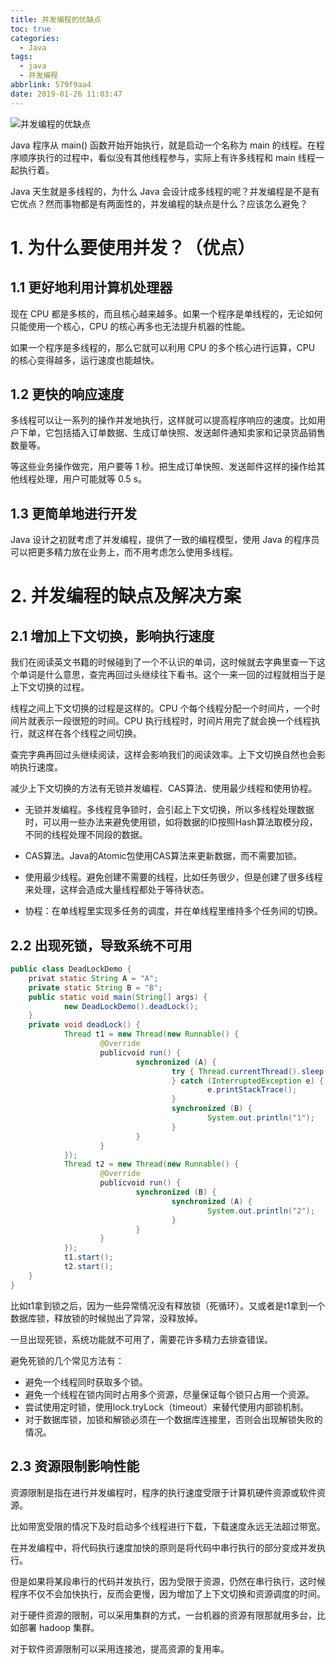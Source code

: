 ```yaml
---
title: 并发编程的优缺点
toc: true
categories:
  - Java
tags:
  - java
  - 并发编程
abbrlink: 579f9aa4
date: 2019-01-26 11:03:47
---
```


![并发编程的优缺点](http://image.shuiyujie.com/%E5%B9%B6%E5%8F%91%E7%BC%96%E7%A8%8B%E7%9A%84%E4%BC%98%E7%BC%BA%E7%82%B9.png)

Java 程序从 main() 函数开始开始执行，就是启动一个名称为 main 的线程。在程序顺序执行的过程中，看似没有其他线程参与，实际上有许多线程和 main 线程一起执行着。

Java 天生就是多线程的，为什么 Java 会设计成多线程的呢？并发编程是不是有它优点？然而事物都是有两面性的，并发编程的缺点是什么？应该怎么避免？

<!-- more -->

# 1. 为什么要使用并发？（优点）

## 1.1 更好地利用计算机处理器

现在 CPU 都是多核的，而且核心越来越多。如果一个程序是单线程的，无论如何只能使用一个核心，CPU 的核心再多也无法提升机器的性能。

如果一个程序是多线程的，那么它就可以利用 CPU 的多个核心进行运算，CPU 的核心变得越多，运行速度也能越快。

## 1.2 更快的响应速度

多线程可以让一系列的操作并发地执行，这样就可以提高程序响应的速度。比如用户下单，它包括插入订单数据、生成订单快照、发送邮件通知卖家和记录货品销售数量等。

等这些业务操作做完，用户要等 1 秒。把生成订单快照、发送邮件这样的操作给其他线程处理，用户可能就等 0.5 s。

## 1.3 更简单地进行开发

Java 设计之初就考虑了并发编程，提供了一致的编程模型，使用 Java 的程序员可以把更多精力放在业务上，而不用考虑怎么使用多线程。

# 2. 并发编程的缺点及解决方案

## 2.1 增加上下文切换，影响执行速度

我们在阅读英文书籍的时候碰到了一个不认识的单词，这时候就去字典里查一下这个单词是什么意思，查完再回过头继续往下看书。这个一来一回的过程就相当于是上下文切换的过程。

线程之间上下文切换的过程是这样的。CPU 个每个线程分配一个时间片，一个时间片就表示一段很短的时间。CPU 执行线程时，时间片用完了就会换一个线程执行，就这样在各个线程之间切换。

查完字典再回过头继续阅读，这样会影响我们的阅读效率。上下文切换自然也会影响执行速度。

减少上下文切换的方法有无锁并发编程、CAS算法、使用最少线程和使用协程。

- 无锁并发编程。多线程竞争锁时，会引起上下文切换，所以多线程处理数据时，可以用一些办法来避免使用锁，如将数据的ID按照Hash算法取模分段，不同的线程处理不同段的数据。

- CAS算法。Java的Atomic包使用CAS算法来更新数据，而不需要加锁。

- 使用最少线程。避免创建不需要的线程，比如任务很少，但是创建了很多线程来处理，这样会造成大量线程都处于等待状态。

- 协程：在单线程里实现多任务的调度，并在单线程里维持多个任务间的切换。

## 2.2 出现死锁，导致系统不可用

```java
public class DeadLockDemo {
    privat static String A = "A";
    private static String B = "B";
    public static void main(String[] args) {
            new DeadLockDemo().deadLock();
    }
    private void deadLock() {
            Thread t1 = new Thread(new Runnable() {
                    @Override
                    publicvoid run() {
                            synchronized (A) {
                                    try { Thread.currentThread().sleep(2000);
                                    } catch (InterruptedException e) {
                                            e.printStackTrace();
                                    }
                                    synchronized (B) {
                                            System.out.println("1");
                                    }
                            }
                    }
            });
            Thread t2 = new Thread(new Runnable() {
                    @Override
                    publicvoid run() {
                            synchronized (B) {
                                    synchronized (A) {
                                            System.out.println("2");
                                    }
                            }
                    }
            });
            t1.start();
            t2.start();
    }
}

```

比如t1拿到锁之后，因为一些异常情况没有释放锁（死循环）。又或者是t1拿到一个数据库锁，释放锁的时候抛出了异常，没释放掉。

一旦出现死锁，系统功能就不可用了，需要花许多精力去排查错误。

避免死锁的几个常见方法有：

- 避免一个线程同时获取多个锁。
- 避免一个线程在锁内同时占用多个资源，尽量保证每个锁只占用一个资源。
- 尝试使用定时锁，使用lock.tryLock（timeout）来替代使用内部锁机制。
- 对于数据库锁，加锁和解锁必须在一个数据库连接里，否则会出现解锁失败的情况。

## 2.3 资源限制影响性能

资源限制是指在进行并发编程时，程序的执行速度受限于计算机硬件资源或软件资源。

比如带宽受限的情况下及时启动多个线程进行下载，下载速度永远无法超过带宽。

在并发编程中，将代码执行速度加快的原则是将代码中串行执行的部分变成并发执行。

但是如果将某段串行的代码并发执行，因为受限于资源，仍然在串行执行，这时候程序不仅不会加快执行，反而会更慢，因为增加了上下文切换和资源调度的时间。

对于硬件资源的限制，可以采用集群的方式，一台机器的资源有限那就用多台，比如部署 hadoop 集群。

对于软件资源限制可以采用连接池，提高资源的复用率。


